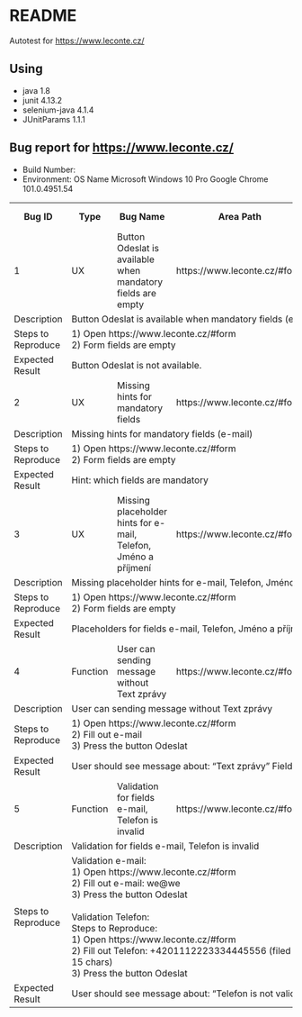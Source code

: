 # README #

Autotest for https://www.leconte.cz/

## Using ##
* java 1.8
* junit 4.13.2
* selenium-java 4.1.4
* JUnitParams 1.1.1

## Bug report for https://www.leconte.cz/
* Build Number: <!--  Last Published: Sun Nov 18 2018 17:44:28 GMT+0000 (UTC)  -->
* Environment: OS Name Microsoft Windows 10 Pro Google Chrome 101.0.4951.54

<table>
	<tr>
	    <th>Bug ID   </th>
	    <th>Type</th>
	    <th>Bug Name</th>  
    	<th>Area Path   </th>
	    <th>Severity</th>
	    <th>Priority</th>  
    	<th>Assigned To</th>
	    <th>Reported By </th>
	    <th>Reported On </th>  
	</tr >
	<tr >
	    <td>1</td>
	    <td>UX</td>
	    <td>Button Odeslat is available when mandatory fields are empty</td>
    	<td>https://www.leconte.cz/#form</td>
	    <td>Low</td>
	    <td>Low</td>
      <td>Developer-Front-end</td>
	    <td>Iuliia Geinish</td>
	    <td>09-05-2022</td>
	</tr>
	<tr>
	    <td>Description</td>
	    <td colspan="8">Button Odeslat is available when mandatory fields (e-mail) are empty</td>
	</tr>
	<tr>
	    <td>Steps to Reproduce</td>
	    <td colspan="8">1) Open https://www.leconte.cz/#form <br>
                      2) Form fields are empty</td>
	</tr>
	<tr>
	    <td>Expected Result</td>
	    <td colspan="8">Button Odeslat is not available.</td>
	</tr>
  <tr>
	    <td>2</td>
	    <td>UX</td>
	    <td>Missing hints for mandatory fields</td>
    	<td>https://www.leconte.cz/#form</td>
	    <td>Low</td>
	    <td>Low</td>
      <td>Developer-Front-end</td>
	    <td>Iuliia Geinish</td>
	    <td>09-05-2022</td>
	</tr>
	<tr>
	    <td>Description</td>
	    <td colspan="8">Missing hints for mandatory fields (e-mail)</td>
	</tr>
	<tr>
	    <td>Steps to Reproduce</td>
	    <td colspan="8">1) Open https://www.leconte.cz/#form <br>
                      2) Form fields are empty</td>
	</tr>
	<tr>
	    <td>Expected Result</td>
	    <td colspan="8">Hint: which fields are mandatory</td>
	</tr>
    <tr>
	    <td>3</td>
	    <td>UX</td>
	    <td>Missing placeholder hints for e-mail, Telefon, Jméno a příjmení</td>
    	<td>https://www.leconte.cz/#form</td>
	    <td>Low</td>
	    <td>Low</td>
      <td>Developer-Front-end</td>
	    <td>Iuliia Geinish</td>
	    <td>09-05-2022</td>
	</tr>
	<tr>
	    <td>Description</td>
	    <td colspan="8">Missing placeholder hints for e-mail, Telefon, Jméno a příjmení</td>
	</tr>
	<tr>
	    <td>Steps to Reproduce</td>
	    <td colspan="8">1) Open https://www.leconte.cz/#form <br>
                      2) Form fields are empty</td>
	</tr>
	<tr>
	    <td>Expected Result</td>
	    <td colspan="8">Placeholders for fields e-mail, Telefon, Jméno a příjmení</td>
	</tr>
	<tr>
	    <td>4</td>
	    <td>Function</td>
	    <td>User can sending message without Text zprávy</td>
    	<td>https://www.leconte.cz/#form</td>
	    <td>Medium</td>
	    <td>Medium</td>
      <td>Developer-Front-end</td>
	    <td>Iuliia Geinish</td>
	    <td>09-05-2022</td>
	</tr>
	<tr>
	    <td>Description</td>
	    <td colspan="8">User can sending message without Text zprávy</td>
	</tr>
	<tr>
	    <td>Steps to Reproduce</td>
	    <td colspan="8">1) Open https://www.leconte.cz/#form <br>
                      2) Fill out e-mail <br>
                      3) Press the button Odeslat</td>
	</tr>
	<tr>
	    <td>Expected Result</td>
	    <td colspan="8">User should see message about: “Text zprávy” Field must be filled out</td>
	</tr>
	<tr>
	    <td>5</td>
	    <td>Function</td>
	    <td>Validation for fields e-mail, Telefon is invalid</td>
    	<td>https://www.leconte.cz/#form</td>
	    <td>Low</td>
	    <td>Low</td>
      <td>Developer-Front-end</td>
	    <td>Iuliia Geinish</td>
	    <td>09-05-2022</td>
	</tr>
	<tr>
	    <td>Description</td>
	    <td colspan="8">Validation for fields e-mail, Telefon is invalid</td>
	</tr>
	<tr>
	    <td>Steps to Reproduce</td>
	    <td colspan="8">
Validation e-mail: <br>
1) Open https://www.leconte.cz/#form <br>
2) Fill out e-mail: we@we  <br>
3) Press the button Odeslat <br>
<br>
Validation Telefon: <br>
Steps to Reproduce: <br>
1) Open https://www.leconte.cz/#form <br>
2) Fill out Telefon: +4201112223334445556 (filed mustn’t be less then 18 chars, msisdn should be less then 15 chars)  <br>
3) Press the button Odeslat
    </td>
	</tr>
	<tr>
	    <td>Expected Result</td>
	    <td colspan="8">User should see message about: “Telefon is not valid”, “Email is not valid”</td>
	</tr>
</table>
